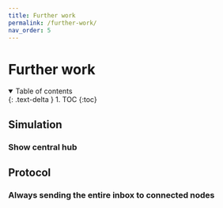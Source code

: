 ```yaml
---
title: Further work
permalink: /further-work/
nav_order: 5
---
```


# Further work

<details open markdown="block">
  <summary>
    Table of contents
  </summary>
  {: .text-delta }
1. TOC
{:toc}
</details>

## Simulation

### Show central hub


## Protocol

### Always sending the entire inbox to connected nodes

